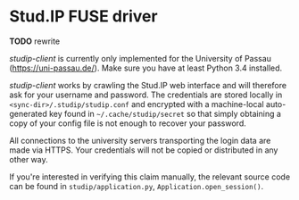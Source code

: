 Stud.IP FUSE driver
===================

**TODO** rewrite

_studip-client_ is currently only implemented for the University of Passau (https://uni-passau.de/).
Make sure you have at least Python 3.4 installed.


_studip-client_ works by crawling the Stud.IP web interface and will therefore ask for your
username and password. The credentials are stored locally in `<sync-dir>/.studip/studip.conf` and
encrypted with a machine-local auto-generated key found in `~/.cache/studip/secret` so that
simply obtaining a copy of your config file is not enough to recover your password.

All connections to the university servers transporting the login data are made via HTTPS.
Your credentials will not be copied or distributed in any other way.

If you're interested in verifying this claim manually, the relevant source code can be found in
`studip/application.py`, `Application.open_session()`.
